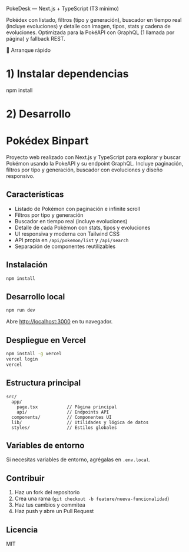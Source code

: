 PokeDesk — Next.js + TypeScript (T3 mínimo)

Pokédex con listado, filtros (tipo y generación), buscador en tiempo real (incluye evoluciones) y detalle con imagen, tipos, stats y cadena de evoluciones.
Optimizada para la PokéAPI con GraphQL (1 llamada por página) y fallback REST.

🚀 Arranque rápido
# 1) Instalar dependencias
npm install

# 2) Desarrollo

# Pokédex Binpart

Proyecto web realizado con Next.js y TypeScript para explorar y buscar Pokémon usando la PokeAPI y su endpoint GraphQL. Incluye paginación, filtros por tipo y generación, buscador con evoluciones y diseño responsivo.

## Características

- Listado de Pokémon con paginación e infinite scroll
- Filtros por tipo y generación
- Buscador en tiempo real (incluye evoluciones)
- Detalle de cada Pokémon con stats, tipos y evoluciones
- UI responsiva y moderna con Tailwind CSS
- API propia en `/api/pokemon/list` y `/api/search`
- Separación de componentes reutilizables

## Instalación

```bash
npm install
```

## Desarrollo local

```bash
npm run dev
```

Abre [http://localhost:3000](http://localhost:3000) en tu navegador.

## Despliegue en Vercel

```bash
npm install -g vercel
vercel login
vercel
```

## Estructura principal

```
src/
  app/
    page.tsx           // Página principal
    api/               // Endpoints API
  components/          // Componentes UI
  lib/                 // Utilidades y lógica de datos
  styles/              // Estilos globales
```

## Variables de entorno
Si necesitas variables de entorno, agrégalas en `.env.local`.

## Contribuir
1. Haz un fork del repositorio
2. Crea una rama (`git checkout -b feature/nueva-funcionalidad`)
3. Haz tus cambios y commitea
4. Haz push y abre un Pull Request

## Licencia
MIT